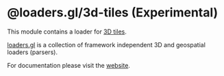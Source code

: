 # @loaders.gl/3d-tiles (Experimental)

This module contains a loader for [3D tiles](https://github.com/AnalyticalGraphicsInc/3d-tiles).

[loaders.gl](https://loaders.gl/docs) is a collection of framework independent 3D and geospatial loaders (parsers).

For documentation please visit the [website](https://loaders.gl).
